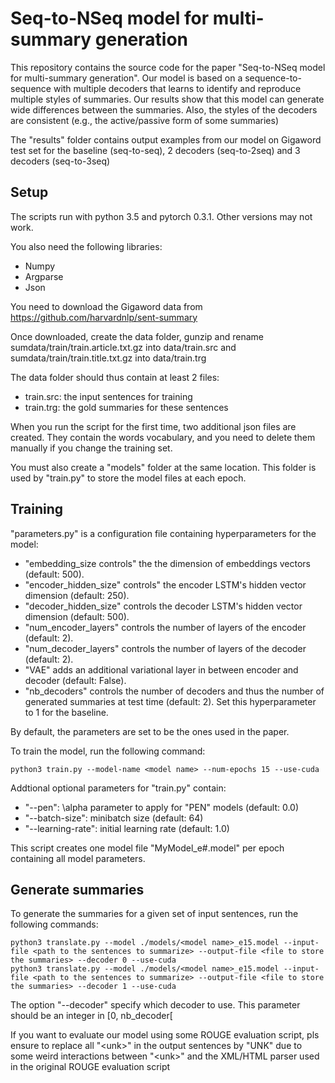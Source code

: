 # Seq-to-NSeq model for multi-summary generation

This repository contains the source code for the paper "Seq-to-NSeq model for multi-summary generation".
Our model is based on a sequence-to-sequence with multiple decoders that learns to identify and reproduce multiple styles of summaries.
Our results show that this model can generate wide differences between the summaries.
Also, the styles of the decoders are consistent (e.g., the active/passive form of some summaries)

The "results" folder contains output examples from our model on Gigaword test set for the baseline (seq-to-seq), 2 decoders (seq-to-2seq) and 3 decoders (seq-to-3seq)

## Setup

The scripts run with python 3.5 and pytorch 0.3.1. Other versions may not work.

You also need the following libraries:
- Numpy
- Argparse
- Json

You need to download the Gigaword data from https://github.com/harvardnlp/sent-summary

Once downloaded, create the data folder, gunzip and rename sumdata/train/train.article.txt.gz into data/train.src
and sumdata/train/train.title.txt.gz into data/train.trg

The data folder should thus contain at least 2 files:
- train.src: the input sentences for training
- train.trg: the gold summaries for these sentences

When you run the script for the first time, two additional json files are created.
They contain the words vocabulary, and you need to delete them manually if you change the training set.

You must also create a "models" folder at the same location.
This folder is used by "train.py" to store the model files at each epoch.

## Training

"parameters.py" is a configuration file containing hyperparameters for the model:
- "embedding\_size controls" the the dimension of embeddings vectors (default: 500).
- "encoder\_hidden\_size" controls" the encoder LSTM's hidden vector dimension (default: 250).
- "decoder\_hidden\_size" controls the decoder LSTM's hidden vector dimension (default: 500).
- "num\_encoder\_layers" controls the number of layers of the encoder (default: 2).
- "num\_decoder\_layers" controls the number of layers of the decoder (default: 2).
- "VAE" adds an additional variational layer in between encoder and decoder (default: False).
- "nb\_decoders" controls the number of decoders and thus the number of generated summaries at test time (default: 2).
Set this hyperparameter to 1 for the baseline.

By default, the parameters are set to be the ones used in the paper.

To train the model, run the following command:
```shell
python3 train.py --model-name <model name> --num-epochs 15 --use-cuda
```
Addtional optional parameters for "train.py" contain:
- "--pen": \alpha parameter to apply for "PEN" models (default: 0.0)
- "--batch-size": minibatch size (default: 64)
- "--learning-rate": initial learning rate (default: 1.0)

This script creates one model file "MyModel_e#.model" per epoch containing all model parameters.

## Generate summaries

To generate the summaries for a given set of input sentences, run the following commands:
```shell
python3 translate.py --model ./models/<model name>_e15.model --input-file <path to the sentences to summarize> --output-file <file to store the summaries> --decoder 0 --use-cuda
python3 translate.py --model ./models/<model name>_e15.model --input-file <path to the sentences to summarize> --output-file <file to store the summaries> --decoder 1 --use-cuda
```
The option "--decoder" specify which decoder to use. This parameter should be an integer in [0, nb_decoder[

If you want to evaluate our model using some ROUGE evaluation script, pls ensure to replace all "\<unk\>" in the output sentences by "UNK" due to some weird interactions between "\<unk\>" and the XML/HTML parser used in the original ROUGE evaluation script
